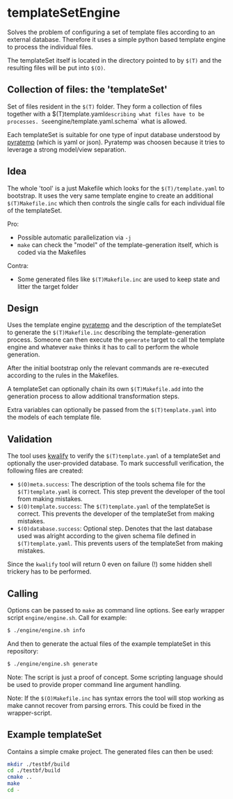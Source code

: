 # templateSetEngine

Solves the problem of configuring a set of template files according to an
external database. Therefore it uses a simple python based template engine to
process the individual files.

The templateSet itself is located in the directory pointed to by `$(T)` and the resulting files will be put into `$(O)`.

## Collection of files: the 'templateSet'

Set of files resident in the `$(T)` folder. They form a collection of files
together with a $(T)template.yaml` describing what files have to be processes.
See `engine/template.yaml.schema` what is allowed.

Each templateSet is suitable for one type of input database understood by
[pyratemp][1] (which is yaml or json). Pyratemp was choosen because it tries to
leverage a strong model/view separation.

## Idea

The whole 'tool' is a just Makefile which looks for the `$(T)/template.yaml` to bootstrap. It uses the very same template engine to create an additional `$(T)Makefile.inc` which then controls the single calls for each individual file of the templateSet.

Pro:
- Possible automatic parallelization via `-j`
- `make` can check the "model" of the template-generation itself, which is
  coded via the Makefiles

Contra:
- Some generated files like `$(T)Makefile.inc` are used to keep state and litter the target folder

## Design

Uses the template engine [pyratemp][1] and the description of the templateSet to
generate the `$(T)Makefile.inc` describing the template-generation process. Someone
can then execute the `generate` target to call the template engine and whatever
`make` thinks it has to call to perform the whole generation.

After the initial bootstrap only the relevant commands are re-executed
according to the rules in the Makefiles.

A templateSet can optionally chain its own `$(T)Makefile.add` into the
generation process to allow additional transformation steps.

Extra variables can optionally be passed from the `$(T)template.yaml` into the
models of each template file.

## Validation

The tool uses [kwalify][2] to verify the `$(T)template.yaml` of a templateSet
and optionally the user-provided database. To mark successfull verification, the
following files are created:

- `$(O)meta.success`: The description of the tools schema file for the
  `$(T)template.yaml` is correct. This step prevent the developer of the tool from making
mistakes.
- `$(O)template.success`: The `$(T)template.yaml` of the templateSet is
  correct. This prevents the developer of the templateSet from making mistakes.
- `$(O)database.success`: Optional step. Denotes that the last database used was alright 
  according to the given schema file defined in `$(T)template.yaml`. This
prevents users of the templateSet from making mistakes.

Since the `kwalify` tool will return 0 even on failure (!) some hidden shell trickery has to be performed.

## Calling

Options can be passed to `make` as command line options. See early wrapper script `engine/engine.sh`. Call for example:

```bash
$ ./engine/engine.sh info
```

And then to generate the actual files of the example templateSet in this
repository:

```bash
$ ./engine/engine.sh generate
```

Note: The script is just a proof of concept. Some scripting language should be
used to provide proper command line argument handling.

Note: If the `$(O)Makefile.inc` has syntax errors the tool will stop working as
make cannot recover from parsing errors. This could be fixed in the
wrapper-script.

## Example templateSet

Contains a simple cmake project. The generated files can then be used:

```bash
mkdir ./testbf/build
cd ./testbf/build
cmake ..
make
cd -
```

[1]: http://www.simple-is-better.org/template
[2]: http://www.kuwata-lab.com/kwalify
